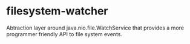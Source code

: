 # filesystem-watcher
Abtraction layer around java.nio.file.WatchService that provides a more programmer friendly API to file system events.
